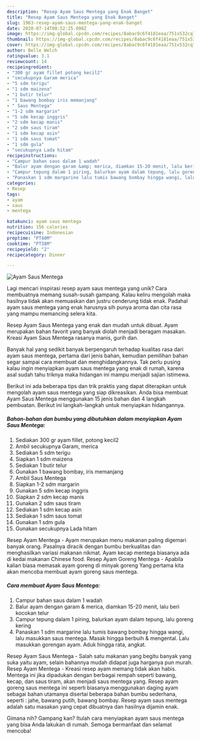 ```yaml
---
description: "Resep Ayam Saus Mentega yang Enak Banget"
title: "Resep Ayam Saus Mentega yang Enak Banget"
slug: 1963-resep-ayam-saus-mentega-yang-enak-banget
date: 2020-07-14T08:52:25.098Z
image: https://img-global.cpcdn.com/recipes/8abac9c6f4181eaa/751x532cq70/ayam-saus-mentega-foto-resep-utama.jpg
thumbnail: https://img-global.cpcdn.com/recipes/8abac9c6f4181eaa/751x532cq70/ayam-saus-mentega-foto-resep-utama.jpg
cover: https://img-global.cpcdn.com/recipes/8abac9c6f4181eaa/751x532cq70/ayam-saus-mentega-foto-resep-utama.jpg
author: Belle Welch
ratingvalue: 3.1
reviewcount: 14
recipeingredient:
- "300 gr ayam fillet potong kecil2"
- "secukupnya Garam merica"
- "5 sdm terigu"
- "1 sdm maizena"
- "1 butir telur"
- "1 bawang bombay iris memanjang"
- " Saus Mentega"
- "1-2 sdm margarin"
- "5 sdm kecap inggris"
- "2 sdm kecap manis"
- "2 sdm saus tiram"
- "1 sdm kecap asin"
- "1 sdm saus tomat"
- "1 sdm gula"
- "secukupnya Lada hitam"
recipeinstructions:
- "Campur bahan saus dalam 1 wadah"
- "Balur ayam dengan garam &amp; merica, diamkan 15-20 menit, lalu beri kocokan telur"
- "Campur tepung dalam 1 piring, balurkan ayam dalam tepung, lalu goreng kering"
- "Panaskan 1 sdm margarine lalu tumis bawang bombay hingga wangi, lalu masukkan saus mentega. Masak hingga berbuih &amp; mengental. Lalu masukkan gorengan ayam. Aduk hingga rata, angkat."
categories:
- Resep
tags:
- ayam
- saus
- mentega

katakunci: ayam saus mentega 
nutrition: 156 calories
recipecuisine: Indonesian
preptime: "PT40M"
cooktime: "PT38M"
recipeyield: "2"
recipecategory: Dinner

---
```



![Ayam Saus Mentega](https://img-global.cpcdn.com/recipes/8abac9c6f4181eaa/751x532cq70/ayam-saus-mentega-foto-resep-utama.jpg)

Lagi mencari inspirasi resep ayam saus mentega yang unik? Cara membuatnya memang susah-susah gampang. Kalau keliru mengolah maka hasilnya tidak akan memuaskan dan justru cenderung tidak enak. Padahal ayam saus mentega yang enak harusnya sih punya aroma dan cita rasa yang mampu memancing selera kita.

Resep Ayam Saus Mentega yang enak dan mudah untuk dibuat. Ayam merupakan bahan favorit yang banyak diolah menjadi beragam masakan. Kreasi Ayam Saus Mentega rasanya manis, gurih dan.

Banyak hal yang sedikit banyak berpengaruh terhadap kualitas rasa dari ayam saus mentega, pertama dari jenis bahan, kemudian pemilihan bahan segar sampai cara membuat dan menghidangkannya. Tak perlu pusing kalau ingin menyiapkan ayam saus mentega yang enak di rumah, karena asal sudah tahu triknya maka hidangan ini mampu menjadi sajian istimewa.


Berikut ini ada beberapa tips dan trik praktis yang dapat diterapkan untuk mengolah ayam saus mentega yang siap dikreasikan. Anda bisa membuat Ayam Saus Mentega menggunakan 15 jenis bahan dan 4 langkah pembuatan. Berikut ini langkah-langkah untuk menyiapkan hidangannya.

<!--inarticleads1-->

##### Bahan-bahan dan bumbu yang dibutuhkan dalam menyiapkan Ayam Saus Mentega:

1. Sediakan 300 gr ayam fillet, potong kecil2
1. Ambil secukupnya Garam, merica
1. Sediakan 5 sdm terigu
1. Siapkan 1 sdm maizena
1. Sediakan 1 butir telur
1. Gunakan 1 bawang bombay, iris memanjang
1. Ambil  Saus Mentega
1. Siapkan 1-2 sdm margarin
1. Gunakan 5 sdm kecap inggris
1. Siapkan 2 sdm kecap manis
1. Gunakan 2 sdm saus tiram
1. Sediakan 1 sdm kecap asin
1. Sediakan 1 sdm saus tomat
1. Gunakan 1 sdm gula
1. Gunakan secukupnya Lada hitam


Resep Ayam Mentega - Ayam merupakan menu makanan paling digemari banyak orang. Pasalnya diracik dengan bumbu berkualitas dan menghasilkan variasi makanan nikmat. Ayam kecap mentega biasanya ada di kedai makanan Chinese food. Resep Ayam Goreng Mentega - Apabila kalian biasa memasak ayam goreng di minyak goreng Yang pertama kita akan mencoba membuat ayam goreng saus mentega. 

<!--inarticleads2-->

##### Cara membuat Ayam Saus Mentega:

1. Campur bahan saus dalam 1 wadah
1. Balur ayam dengan garam &amp; merica, diamkan 15-20 menit, lalu beri kocokan telur
1. Campur tepung dalam 1 piring, balurkan ayam dalam tepung, lalu goreng kering
1. Panaskan 1 sdm margarine lalu tumis bawang bombay hingga wangi, lalu masukkan saus mentega. Masak hingga berbuih &amp; mengental. Lalu masukkan gorengan ayam. Aduk hingga rata, angkat.


Resep Ayam Saus Mentega - Salah satu makanan yang begitu banyak yang suka yaitu ayam, selain bahannya mudah didapat juga harganya pun murah. Resep Ayam Mentega - Kreasi resep ayam memang tidak akan habis. Mentega ini jika dipadukan dengan berbagai rempah seperti bawang, kecap, dan saus tiram, akan menjadi saus mentega yang. Resep ayam goreng saus mentega ini seperti biasanya menggunakan daging ayam sebagai bahan utamanya disertai beberapa bahan bumbu sederhana, seperti : jahe, bawang putih, bawang bombay. Resep ayam saus mentega adalah satu masakan yang cepat dibuatnya dan hasilnya dijamin enak. 

Gimana nih? Gampang kan? Itulah cara menyiapkan ayam saus mentega yang bisa Anda lakukan di rumah. Semoga bermanfaat dan selamat mencoba!
